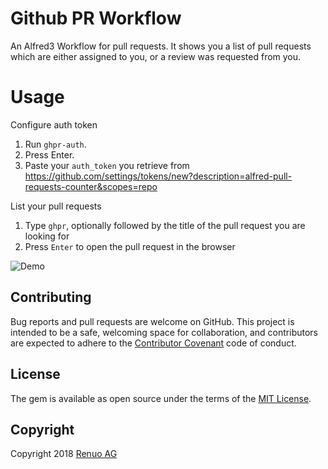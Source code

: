# Github PR Workflow
An Alfred3 Workflow for pull requests. It shows you a list of pull requests which are either assigned to you, or a
review was requested from you.

# Usage

Configure auth token

1. Run `ghpr-auth`.
1. Press Enter.
1. Paste your `auth_token` you retrieve from https://github.com/settings/tokens/new?description=alfred-pull-requests-counter&scopes=repo

List your pull requests

1. Type `ghpr`, optionally followed by the title of the pull request you are looking for
2. Press `Enter` to open the pull request in the browser

![Demo](ghpr-workflow-demo.gif)

## Contributing

Bug reports and pull requests are welcome on GitHub.
This project is intended to be a safe, welcoming space for collaboration, and contributors are expected to adhere to
the [Contributor Covenant](http://contributor-covenant.org) code of conduct.

## License

The gem is available as open source under the terms of the [MIT License](https://opensource.org/licenses/MIT).

## Copyright

Copyright 2018 [Renuo AG](https://www.renuo.ch/)
